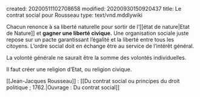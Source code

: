 created: 20200511102708658
modified: 20200930150920437
title: Le contrat social pour Rousseau
type: text/vnd.mddlywiki

Chacun renonce à sa liberté naturelle pour sortir de l’[[état de nature|Etat de Nature]] et **gagner une liberté civique.** Une organisation sociale juste repose sur un pacte garantissant l’égalité et la liberté entre tous les citoyens. L’ordre social doit en échange être au service de l’intérêt général.

La volonté générale ne saurait être la somme des volontés individuelles.

Il faut créer une religion d’Etat, ou religion civique.

<div class="bbtPdP">
[[Jean-Jacques Rousseau]] : [[Du contrat social ou principes du droit politique ; 1762.|Ouvrage : Du contrat social]]
</div>